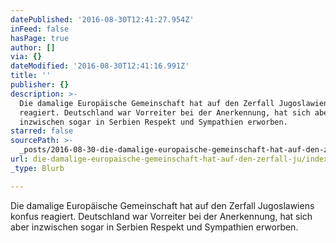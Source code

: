 ```yaml
---
datePublished: '2016-08-30T12:41:27.954Z'
inFeed: false
hasPage: true
author: []
via: {}
dateModified: '2016-08-30T12:41:16.991Z'
title: ''
publisher: {}
description: >-
  Die damalige Europäische Gemeinschaft hat auf den Zerfall Jugoslawiens konfus
  reagiert. Deutschland war Vorreiter bei der Anerkennung, hat sich aber
  inzwischen sogar in Serbien Respekt und Sympathien erworben.
starred: false
sourcePath: >-
  _posts/2016-08-30-die-damalige-europaische-gemeinschaft-hat-auf-den-zerfall-ju.md
url: die-damalige-europaische-gemeinschaft-hat-auf-den-zerfall-ju/index.html
_type: Blurb

---
```

Die damalige Europäische Gemeinschaft hat auf den Zerfall Jugoslawiens konfus reagiert. Deutschland war Vorreiter bei der Anerkennung, hat sich aber inzwischen sogar in Serbien Respekt und Sympathien erworben.